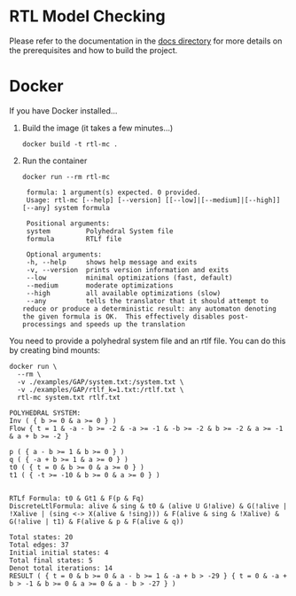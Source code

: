 # RTL Model Checking
Please refer to the documentation in the [docs directory](https://github.com/vtramo/rtl-mc/tree/main/docs) for more details on the prerequisites and how to build the project.

# Docker
If you have Docker installed...

1. Build the image (it takes a few minutes...)
    ```shell
    docker build -t rtl-mc .
    ```
2. Run the container
    ```shell
    docker run --rm rtl-mc
    ```
   ```
    formula: 1 argument(s) expected. 0 provided.
    Usage: rtl-mc [--help] [--version] [[--low]|[--medium]|[--high]] [--any] system formula
    
    Positional arguments:
    system         Polyhedral System file
    formula        RTLf file
    
    Optional arguments:
    -h, --help     shows help message and exits
    -v, --version  prints version information and exits
    --low          minimal optimizations (fast, default)
    --medium       moderate optimizations
    --high         all available optimizations (slow)
    --any          tells the translator that it should attempt to reduce or produce a deterministic result: any automaton denoting the given formula is OK.  This effectively disables post-processings and speeds up the translation
   ```
You need to provide a polyhedral system file and an rtlf file. You can do this by creating bind mounts:
```shell
docker run \
  --rm \
  -v ./examples/GAP/system.txt:/system.txt \
  -v ./examples/GAP/rtlf_k=1.txt:/rtlf.txt \
  rtl-mc system.txt rtlf.txt
```
```
POLYHEDRAL SYSTEM: 
Inv ( { b >= 0 & a >= 0 } )
Flow { t = 1 & -a - b >= -2 & -a >= -1 & -b >= -2 & b >= -2 & a >= -1 & a + b >= -2 }

p ( { a - b >= 1 & b >= 0 } )
q ( { -a + b >= 1 & a >= 0 } )
t0 ( { t = 0 & b >= 0 & a >= 0 } )
t1 ( { -t >= -10 & b >= 0 & a >= 0 } )


RTLf Formula: t0 & Gt1 & F(p & Fq)
DiscreteLtlFormula: alive & sing & t0 & (alive U G!alive) & G(!alive | !Xalive | (sing <-> X(alive & !sing))) & F(alive & sing & !Xalive) & G(!alive | t1) & F(alive & p & F(alive & q))

Total states: 20
Total edges: 37
Initial initial states: 4
Total final states: 5
Denot total iterations: 14
RESULT ( { t = 0 & b >= 0 & a - b >= 1 & -a + b > -29 } { t = 0 & -a + b > -1 & b >= 0 & a >= 0 & a - b > -27 } )
```